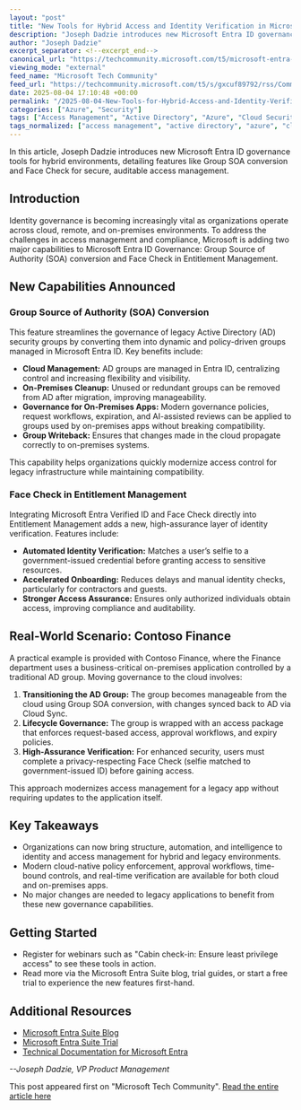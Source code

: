```yaml
---
layout: "post"
title: "New Tools for Hybrid Access and Identity Verification in Microsoft Entra ID Governance"
description: "Joseph Dadzie introduces new Microsoft Entra ID governance features in public preview: Group Source of Authority conversion for legacy AD groups and Face Check in Entitlement Management, enabling modern cloud-based governance and high-assurance identity verification for hybrid, on-premises, and cloud environments."
author: "Joseph Dadzie"
excerpt_separator: <!--excerpt_end-->
canonical_url: "https://techcommunity.microsoft.com/t5/microsoft-entra-blog/new-governance-tools-for-hybrid-access-and-identity-verification/ba-p/4422534"
viewing_mode: "external"
feed_name: "Microsoft Tech Community"
feed_url: "https://techcommunity.microsoft.com/t5/s/gxcuf89792/rss/Community"
date: 2025-08-04 17:10:48 +00:00
permalink: "/2025-08-04-New-Tools-for-Hybrid-Access-and-Identity-Verification-in-Microsoft-Entra-ID-Governance.html"
categories: ["Azure", "Security"]
tags: ["Access Management", "Active Directory", "Azure", "Cloud Security", "Community", "Compliance", "Entitlement Management", "Entra ID Governance", "Face Check", "Group Source Of Authority", "Group Writeback", "Hybrid Access", "Identity Governance", "Microsoft Entra", "On Premises Applications", "Security", "Verified ID"]
tags_normalized: ["access management", "active directory", "azure", "cloud security", "community", "compliance", "entitlement management", "entra id governance", "face check", "group source of authority", "group writeback", "hybrid access", "identity governance", "microsoft entra", "on premises applications", "security", "verified id"]
---
```


In this article, Joseph Dadzie introduces new Microsoft Entra ID governance tools for hybrid environments, detailing features like Group SOA conversion and Face Check for secure, auditable access management.<!--excerpt_end-->

## Introduction

Identity governance is becoming increasingly vital as organizations operate across cloud, remote, and on-premises environments. To address the challenges in access management and compliance, Microsoft is adding two major capabilities to Microsoft Entra ID Governance: Group Source of Authority (SOA) conversion and Face Check in Entitlement Management.

## New Capabilities Announced

### Group Source of Authority (SOA) Conversion

This feature streamlines the governance of legacy Active Directory (AD) security groups by converting them into dynamic and policy-driven groups managed in Microsoft Entra ID. Key benefits include:

- **Cloud Management:** AD groups are managed in Entra ID, centralizing control and increasing flexibility and visibility.
- **On-Premises Cleanup:** Unused or redundant groups can be removed from AD after migration, improving manageability.
- **Governance for On-Premises Apps:** Modern governance policies, request workflows, expiration, and AI-assisted reviews can be applied to groups used by on-premises apps without breaking compatibility.
- **Group Writeback:** Ensures that changes made in the cloud propagate correctly to on-premises systems.

This capability helps organizations quickly modernize access control for legacy infrastructure while maintaining compatibility.

### Face Check in Entitlement Management

Integrating Microsoft Entra Verified ID and Face Check directly into Entitlement Management adds a new, high-assurance layer of identity verification. Features include:

- **Automated Identity Verification:** Matches a user’s selfie to a government-issued credential before granting access to sensitive resources.
- **Accelerated Onboarding:** Reduces delays and manual identity checks, particularly for contractors and guests.
- **Stronger Access Assurance:** Ensures only authorized individuals obtain access, improving compliance and auditability.

## Real-World Scenario: Contoso Finance

A practical example is provided with Contoso Finance, where the Finance department uses a business-critical on-premises application controlled by a traditional AD group. Moving governance to the cloud involves:

1. **Transitioning the AD Group:** The group becomes manageable from the cloud using Group SOA conversion, with changes synced back to AD via Cloud Sync.
2. **Lifecycle Governance:** The group is wrapped with an access package that enforces request-based access, approval workflows, and expiry policies.
3. **High-Assurance Verification:** For enhanced security, users must complete a privacy-respecting Face Check (selfie matched to government-issued ID) before gaining access.

This approach modernizes access management for a legacy app without requiring updates to the application itself.

## Key Takeaways

- Organizations can now bring structure, automation, and intelligence to identity and access management for hybrid and legacy environments.
- Modern cloud-native policy enforcement, approval workflows, time-bound controls, and real-time verification are available for both cloud and on-premises apps.
- No major changes are needed to legacy applications to benefit from these new governance capabilities.

## Getting Started

- Register for webinars such as "Cabin check-in: Ensure least privilege access" to see these tools in action.
- Read more via the Microsoft Entra Suite blog, trial guides, or start a free trial to experience the new features first-hand.

## Additional Resources

- [Microsoft Entra Suite Blog](https://aka.ms/EntraSuite/TEIBlog)
- [Microsoft Entra Suite Trial](https://signup.microsoft.com/get-started/signup?products=2ebf8ffa-7de1-4d14-9b15-238f5ca77671&ali=1&bac=1&signedinuser=reidschrodel%40microsoft.com)
- [Technical Documentation for Microsoft Entra](https://learn.microsoft.com/en-us/entra/)

*--Joseph Dadzie, VP Product Management*

This post appeared first on "Microsoft Tech Community". [Read the entire article here](https://techcommunity.microsoft.com/t5/microsoft-entra-blog/new-governance-tools-for-hybrid-access-and-identity-verification/ba-p/4422534)
